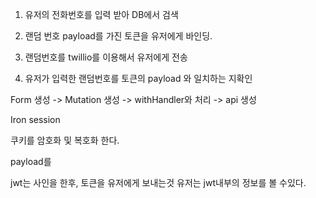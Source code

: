 
1. 유저의 전화번호를 입력 받아 DB에서 검색

2. 랜덤 번호 payload를 가진 토큰을 유저에게 바인딩.

3. 랜덤번호를 twillio를 이용해서 유저에게 전송

4. 유저가 입력한 랜덤번호를 토큰의 payload 와 일치하는 지확인 



Form 생성 -> Mutation 생성 -> withHandler와 처리 -> api 생성



Iron session


쿠키를 암호화 및 복호화 한다.

payload를 

jwt는 사인을 한후, 토큰을 유저에게 보내는것
유저는 jwt내부의 정보를 볼 수있다.

